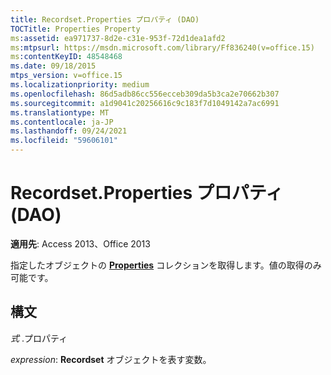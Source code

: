 ```yaml
---
title: Recordset.Properties プロパティ (DAO)
TOCTitle: Properties Property
ms:assetid: ea971737-8d2e-c31e-953f-72d1dea1afd2
ms:mtpsurl: https://msdn.microsoft.com/library/Ff836240(v=office.15)
ms:contentKeyID: 48548468
ms.date: 09/18/2015
mtps_version: v=office.15
ms.localizationpriority: medium
ms.openlocfilehash: 86d5adb86cc556ecceb309da5b3ca2e70662b307
ms.sourcegitcommit: a1d9041c20256616c9c183f7d1049142a7ac6991
ms.translationtype: MT
ms.contentlocale: ja-JP
ms.lasthandoff: 09/24/2021
ms.locfileid: "59606101"
---
```

# <a name="recordsetproperties-property-dao"></a>Recordset.Properties プロパティ (DAO)


**適用先**: Access 2013、Office 2013

指定したオブジェクトの **[Properties](properties-collection-dao.md)** コレクションを取得します。値の取得のみ可能です。  

## <a name="syntax"></a>構文

*式* .プロパティ

*expression*: **Recordset** オブジェクトを表す変数。

